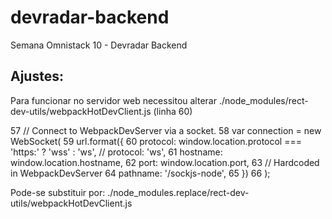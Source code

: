 # devradar-backend
Semana Omnistack 10 - Devradar Backend

Ajustes:
--------
Para funcionar no servidor web necessitou alterar ./node_modules/rect-dev-utils/webpackHotDevClient.js (linha 60)

57 // Connect to WebpackDevServer via a socket.
58 var connection = new WebSocket(
59  url.format({
60    protocol: window.location.protocol === 'https:' ? 'wss' : 'ws', //    protocol: 'ws',
61    hostname: window.location.hostname,
62    port: window.location.port,
63    // Hardcoded in WebpackDevServer
64    pathname: '/sockjs-node',
65  })
66 );

Pode-se substituir por:
./node_modules.replace/rect-dev-utils/webpackHotDevClient.js
